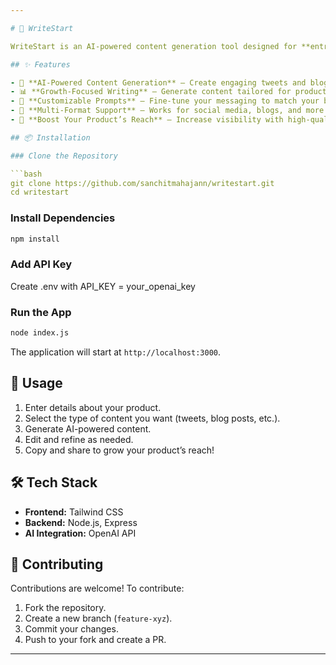 ```yaml
---

# 🚀 WriteStart  

WriteStart is an AI-powered content generation tool designed for **entrepreneurs launching their own products**. It helps founders effortlessly create **tweets, blog posts, and other marketing content** to grow their audience and boost their product’s visibility.  

## ✨ Features  

- 📝 **AI-Powered Content Generation** – Create engaging tweets and blog posts in seconds.  
- 📊 **Growth-Focused Writing** – Generate content tailored for product launches.  
- 🎯 **Customizable Prompts** – Fine-tune your messaging to match your brand.  
- 🔄 **Multi-Format Support** – Works for social media, blogs, and more.  
- 🚀 **Boost Your Product’s Reach** – Increase visibility with high-quality content.  

## 📦 Installation  

### Clone the Repository  

```bash
git clone https://github.com/sanchitmahajann/writestart.git
cd writestart
```

### Install Dependencies  

```bash
npm install
```

### Add API Key
Create .env with API_KEY = your_openai_key

### Run the App  

```bash
node index.js
```



The application will start at `http://localhost:3000`.  

## 🔧 Usage  

1. Enter details about your product.  
2. Select the type of content you want (tweets, blog posts, etc.).  
3. Generate AI-powered content.  
4. Edit and refine as needed.  
5. Copy and share to grow your product’s reach!  

## 🛠 Tech Stack  

- **Frontend:** Tailwind CSS  
- **Backend:** Node.js, Express
- **AI Integration:** OpenAI API

## 🤝 Contributing  

Contributions are welcome! To contribute:  

1. Fork the repository.  
2. Create a new branch (`feature-xyz`).  
3. Commit your changes.  
4. Push to your fork and create a PR.  

---
```

